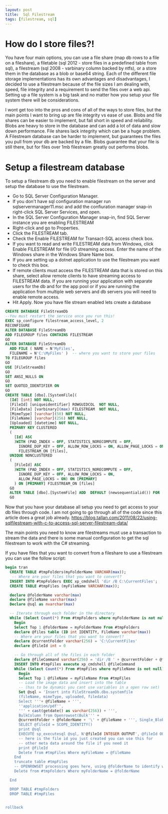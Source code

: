 ```yaml
---
layout: post
title:  Sql Filestream
tags: [filestream, sql]
---
```



# How do I store files?!
You have four main options, you can use a file share (map db rows to a file on a fileshare), a filetable (sql 2012 - store files in a predefined table from sql), a filestream (sql 2008 - varbinary column backed by ntfs), or a store them in the database as a blob or base64 string. Each of the different file storage implementations has its own advantages and disadvantages, I decided to use a filestream because of the file sizes I am dealing with, speed, file integrity and a requirement to send the files over a web api. Setting up a file system is a big task and no matter how you setup your file system there will be considerations.

I wont get too into the pros and cons of all of the ways to store files, but the main points I want to bring up are file integrity vs ease of use. Blobs and file shares can be easier to implement, but fall short in speed and reliability. Blobs are heavy to store in the database and can add a lot of data and slow down performance. File shares lack integrity which can be a huge problem. A Filestream database can be harder to implement, but guarantees the files you pull from your db are backed by a file. Blobs guarantee that your file is still there, but for files over 1mb filestream greatly out performs blobs.
# Setup a filestream database
To setup a filestream db you need to enable filestream on the server and setup the database to use the filestream. 
 * Go to SQL Server Configuration Manager.
 * If you don't have sql configuration manager run sqlservermanager11.msc and add the confiuration manager snap-in right-click SQL Server Services, and open.
 * In the SQL Server Configuration Manager snap-in, find  SQL Server instance you are enabling FILESTREAM
 * Right-click and go to Properties.
 * Click the FILESTREAM tab.
 * Check the Enable FILESTREAM for Transact-SQL access check box.
 * If you want to read and write FILESTREAM data from Windows, click Enable FILESTREAM for file I/O streaming access. Enter the name of the Windows share in the Windows Share Name box.
 * If you are setting up a dotnet application to use the filestream you want to check this box.
 * If remote clients must access the FILESTREAM data that is stored on this share, select allow remote clients to have streaming access to FILESTREAM data. If you are running your application with separate users for the db and for the app pool or if you are running the application from multiple web servers and db servers you will need to enable remote access.
 * Hit Apply.
Now you have file stream enabled lets create a database

```sql
CREATE DATABASE FileStreamDb
--You must restart the service once you run this!
EXEC sp_configure filestream_access_level, 2
RECONFIGURE
ALTER DATABASE FileStreamDb
ADD FILEGROUP files CONTAINS FILESTREAM
GO
ALTER DATABASE FileStreamDb
  ADD FILE ( NAME = N'MyFiles',
  FILENAME = N'C:\MyFiles' )  -- where you want to store your files
TO FILEGROUP files
GO
USE [FileStreamDb]
GO
SET ANSI_NULLS ON
GO
SET QUOTED_IDENTIFIER ON
GO
CREATE TABLE [dbo].[SystemFile](
  [Id] [int] NOT NULL,
  [FileId] [uniqueidentifier] ROWGUIDCOL  NOT NULL,
  [FileData] [varbinary](max) FILESTREAM  NOT NULL,
  [MimeType] [varchar](50) NOT NULL,
  [FileName] [varchar](256) NOT NULL,
  [Uploaded] [datetime] NOT NULL,
  PRIMARY KEY CLUSTERED
  (
    [Id] ASC
    )WITH (PAD_INDEX = OFF, STATISTICS_NORECOMPUTE = OFF,
      IGNORE_DUP_KEY = OFF, ALLOW_ROW_LOCKS = ON, ALLOW_PAGE_LOCKS = ON) ON [PRIMARY]
      FILESTREAM_ON [files],
  UNIQUE NONCLUSTERED
  (
    [FileId] ASC
    )WITH (PAD_INDEX = OFF, STATISTICS_NORECOMPUTE = OFF,
      IGNORE_DUP_KEY = OFF, ALLOW_ROW_LOCKS = ON,
      ALLOW_PAGE_LOCKS = ON) ON [PRIMARY]
    ) ON [PRIMARY] FILESTREAM_ON [files]
  GO
  ALTER TABLE [dbo].[SystemFile] ADD  DEFAULT (newsequentialid()) FOR [FileId]
  GO
```


 Now that you have your database all setup you need to get access to your db files through code. I am not going to go through all of the code since this article does a great job already.
<a href="https://blog.tallan.com/2011/08/22/using-sqlfilestream-with-c-to-access-sql-server-filestream-data/" target="_blank">
https://blog.tallan.com/2011/08/22/using-sqlfilestream-with-c-to-access-sql-server-filestream-data/</a> 

The main points you need to know are filestreams must use a transaction to stream the data and there is some manual configuration to get the sql filestream to work with the C# streaming. 

If you have files that you want to convert from a fileshare to use a filestream you can use the follow script:
```sql
begin tran
  CREATE TABLE #tmpFolders(myFolderName VARCHAR(max));
   -- Where are your files that you want to convert?
  INSERT INTO #tmpFolders EXEC xp_cmdshell 'dir /B C:\CurrentFiles';
  CREATE TABLE #tmpFiles (myFileName VARCHAR(max));

  declare @folderName varchar(max)
  declare @fileName varchar(max)
  Declare @sql as nvarchar(max)

  -- Iterate through each folder in the directory
  While (Select Count(*) From #tmpFolders where myFolderName is not null) > 0
    Begin
    Select Top 1 @folderName = myFolderName From #tmpFolders
    declare @files table (ID int IDENTITY, FileName varchar(max))
    -- Where are your files that you want to convert?
    declare @currentFolder varchar(256) = 'C:\CurrentFiles'
    declare @fileId int = 0

    -- Go through all of the files in each folder
    declare @fileCommand varchar(256) = 'dir /B ' + @currentFolder + @folderName
    INSERT INTO #tmpFiles execute xp_cmdshell @fileCommand
    While (Select Count(*) From #tmpFiles where myFileName is not null) > 0
      Begin
      Select Top 1 @fileName = myFileName From #tmpFiles
      -- Load the image data and insert into the table
      -- (has to be dynamic you cant use variables in a open row set)
      Set @sql = 'Insert into FileStreamDb.dbo.systemfile
      (fileName, mimeType, uploaded, filedata)
      Select '''+ @fileName + ''',
      ''application/pdf'',
      ''' + cast(getdate() as varchar(256)) + ''',
      BulkColumn from Openrowset(Bulk''' +
      @currentFolder + @folderName + '\' + @fileName + ''', Single_Blob) as tt;
      SELECT @fileId = SCOPE_IDENTITY()
      print @sql
      EXECUTE sp_executesql @sql, N'@fileId INTEGER OUTPUT', @fileId OUTPUT
      -- here is the file id you just created you can use this for
      -- other meta data around the file if you need it
      print @fileId
      Delete from #tmpFiles Where myFileName = @fileName
    End
    truncate table #tmpFiles
    -- OPENROWSET processing goes here, using @folderName to identify which file to use
    Delete from #tmpFolders Where myFolderName = @folderName

  End

  DROP TABLE #tmpFolders
  DROP TABLE #tmpFiles


rollback
```
